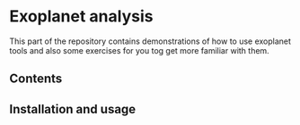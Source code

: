 # Exoplanet analysis

This part of the repository contains demonstrations of how to use exoplanet tools and also some exercises for you tog get more familiar with them.

## Contents

## Installation and usage
